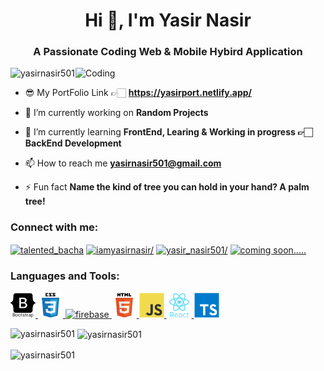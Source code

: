 <h1 align="center">Hi 👋, I'm Yasir Nasir</h1>
<h3 align="center">A Passionate Coding Web & Mobile Hybird Application</h3>

<img align="right" alt="Coding" width="400" src="https://media0.giphy.com/media/qgQUggAC3Pfv687qPC/giphy.gif">

<p align="left"> <img src="https://komarev.com/ghpvc/?username=yasirnasir501&label=Profile%20views&color=0e75b6&style=flat" alt="yasirnasir501" /> </p>

- 😎 My PortFolio Link 👉🏻 **https://yasirport.netlify.app/**

- 🔭 I’m currently working on **Random Projects**

- 🌱 I’m currently learning **FrontEnd, Learing & Working in progress 👉🏻 BackEnd Development**

- 📫 How to reach me **yasirnasir501@gmail.com**

- ⚡ Fun fact **Name the kind of tree you can hold in your hand? A palm tree!**

<h3 align="left">Connect with me:</h3>
<p align="left">
<a href="https://twitter.com/talented_bacha" target="blank"><img align="center" src="https://raw.githubusercontent.com/rahuldkjain/github-profile-readme-generator/master/src/images/icons/Social/twitter.svg" alt="talented_bacha" height="30" width="40" /></a>
<a href="https://fb.com/iamyasirnasir/" target="blank"><img align="center" src="https://raw.githubusercontent.com/rahuldkjain/github-profile-readme-generator/master/src/images/icons/Social/facebook.svg" alt="iamyasirnasir/" height="30" width="40" /></a>
<a href="https://instagram.com/yasir_nasir501/" target="blank"><img align="center" src="https://raw.githubusercontent.com/rahuldkjain/github-profile-readme-generator/master/src/images/icons/Social/instagram.svg" alt="yasir_nasir501/" height="30" width="40" /></a>
<a href="https://www.youtube.com/c/coming soon....." target="blank"><img align="center" src="https://raw.githubusercontent.com/rahuldkjain/github-profile-readme-generator/master/src/images/icons/Social/youtube.svg" alt="coming soon....." height="30" width="40" /></a>
</p>

<h3 align="left">Languages and Tools:</h3>
<p align="left"> <a href="https://getbootstrap.com" target="_blank" rel="noreferrer"> <img src="https://raw.githubusercontent.com/devicons/devicon/master/icons/bootstrap/bootstrap-plain-wordmark.svg" alt="bootstrap" width="40" height="40"/> </a> <a href="https://www.w3schools.com/css/" target="_blank" rel="noreferrer"> <img src="https://raw.githubusercontent.com/devicons/devicon/master/icons/css3/css3-original-wordmark.svg" alt="css3" width="40" height="40"/> </a> <a href="https://firebase.google.com/" target="_blank" rel="noreferrer"> <img src="https://www.vectorlogo.zone/logos/firebase/firebase-icon.svg" alt="firebase" width="40" height="40"/> </a> <a href="https://www.w3.org/html/" target="_blank" rel="noreferrer"> <img src="https://raw.githubusercontent.com/devicons/devicon/master/icons/html5/html5-original-wordmark.svg" alt="html5" width="40" height="40"/> </a> <a href="https://developer.mozilla.org/en-US/docs/Web/JavaScript" target="_blank" rel="noreferrer"> <img src="https://raw.githubusercontent.com/devicons/devicon/master/icons/javascript/javascript-original.svg" alt="javascript" width="40" height="40"/> </a> <a href="https://reactjs.org/" target="_blank" rel="noreferrer"> <img src="https://raw.githubusercontent.com/devicons/devicon/master/icons/react/react-original-wordmark.svg" alt="react" width="40" height="40"/> </a> <a href="https://www.typescriptlang.org/" target="_blank" rel="noreferrer"> <img src="https://raw.githubusercontent.com/devicons/devicon/master/icons/typescript/typescript-original.svg" alt="typescript" width="40" height="40"/> </a> </p>

<p><img align="left" src="https://github-readme-stats.vercel.app/api/top-langs?username=yasirnasir501&show_icons=true&locale=en&layout=compact" alt="yasirnasir501" /></p>

<p>&nbsp;<img align="center" src="https://github-readme-stats.vercel.app/api?username=yasirnasir501&show_icons=true&locale=en" alt="yasirnasir501" /></p>

<p><img align="center" src="https://github-readme-streak-stats.herokuapp.com/?user=yasirnasir501&" alt="yasirnasir501" /></p>
